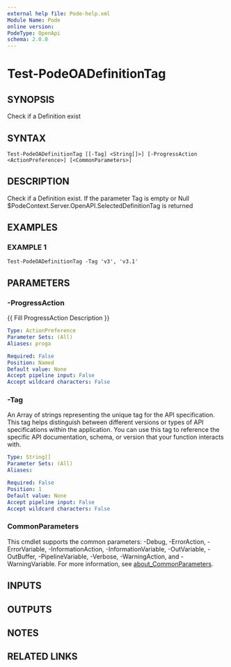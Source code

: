 ```yaml
---
external help file: Pode-help.xml
Module Name: Pode
online version:
PodeType: OpenApi
schema: 2.0.0
---
```


# Test-PodeOADefinitionTag

## SYNOPSIS
Check if a Definition exist

## SYNTAX

```
Test-PodeOADefinitionTag [[-Tag] <String[]>] [-ProgressAction <ActionPreference>] [<CommonParameters>]
```

## DESCRIPTION
Check if a Definition exist.
If the parameter Tag is empty or Null $PodeContext.Server.OpenAPI.SelectedDefinitionTag is returned

## EXAMPLES

### EXAMPLE 1
```
Test-PodeOADefinitionTag -Tag 'v3', 'v3.1'
```

## PARAMETERS

### -ProgressAction
{{ Fill ProgressAction Description }}

```yaml
Type: ActionPreference
Parameter Sets: (All)
Aliases: proga

Required: False
Position: Named
Default value: None
Accept pipeline input: False
Accept wildcard characters: False
```

### -Tag
An Array of strings representing the unique tag for the API specification.
This tag helps distinguish between different versions or types of API specifications within the application.
You can use this tag to reference the specific API documentation, schema, or version that your function interacts with.

```yaml
Type: String[]
Parameter Sets: (All)
Aliases:

Required: False
Position: 1
Default value: None
Accept pipeline input: False
Accept wildcard characters: False
```

### CommonParameters
This cmdlet supports the common parameters: -Debug, -ErrorAction, -ErrorVariable, -InformationAction, -InformationVariable, -OutVariable, -OutBuffer, -PipelineVariable, -Verbose, -WarningAction, and -WarningVariable. For more information, see [about_CommonParameters](http://go.microsoft.com/fwlink/?LinkID=113216).

## INPUTS

## OUTPUTS

## NOTES

## RELATED LINKS
